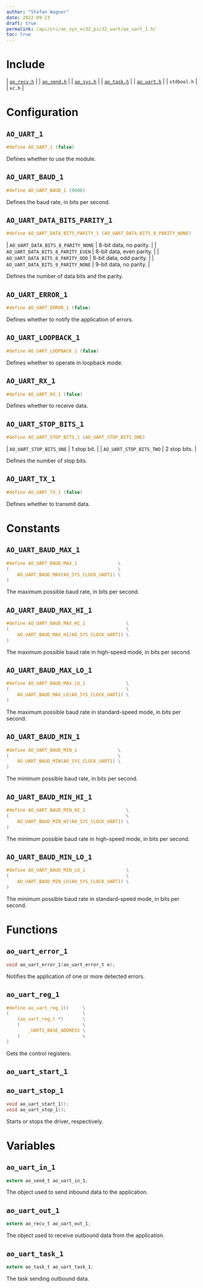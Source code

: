 ```yaml
---
author: "Stefan Wagner"
date: 2022-09-23
draft: true
permalink: /api/src/ao_sys_xc32_pic32_uart/ao_uart_1.h/
toc: true
---
```


# Include

| [`ao_recv.h`](../ao_sys/ao_recv.h.md) |
| [`ao_send.h`](../ao_sys/ao_send.h.md) |
| [`ao_sys.h`](ao_sys.h.md) |
| [`ao_task.h`](../ao_sys/ao_task.h.md) |
| [`ao_uart.h`](ao_uart.h.md) |
| `stdbool.h` |
| `xc.h` |

# Configuration

## `AO_UART_1`

```c
#define AO_UART_1 (false)
```

Defines whether to use the module.

## `AO_UART_BAUD_1`

```c
#define AO_UART_BAUD_1 (9600)
```

Defines the baud rate, in bits per second.

## `AO_UART_DATA_BITS_PARITY_1`

```c
#define AO_UART_DATA_BITS_PARITY_1 (AO_UART_DATA_BITS_8_PARITY_NONE)
```

| `AO_UART_DATA_BITS_8_PARITY_NONE` | 8-bit data, no parity.   |
| `AO_UART_DATA_BITS_8_PARITY_EVEN` | 8-bit data, even parity. |
| `AO_UART_DATA_BITS_8_PARITY_ODD`  | 8-bit data, odd parity.  |
| `AO_UART_DATA_BITS_9_PARITY_NONE` | 9-bit data, no parity.   |

Defines the number of data bits and the parity.

## `AO_UART_ERROR_1`

```c
#define AO_UART_ERROR_1 (false)
```

Defines whether to notify the application of errors.

## `AO_UART_LOOPBACK_1`

```c
#define AO_UART_LOOPBACK_1 (false)
```

Defines whether to operate in loopback mode.

## `AO_UART_RX_1`

```c
#define AO_UART_RX_1 (false)
```

Defines whether to receive data.

## `AO_UART_STOP_BITS_1`

```c
#define AO_UART_STOP_BITS_1 (AO_UART_STOP_BITS_ONE)
```

| `AO_UART_STOP_BITS_ONE` | 1 stop bit.  |
| `AO_UART_STOP_BITS_TWO` | 2 stop bits. |

Defines the number of stop bits.

## `AO_UART_TX_1`

```c
#define AO_UART_TX_1 (false)
```

Defines whether to transmit data.

# Constants

## `AO_UART_BAUD_MAX_1`

```c
#define AO_UART_BAUD_MAX_1               \
(                                        \
    AO_UART_BAUD_MAX(AO_SYS_CLOCK_UART1) \
)
```

The maximum possible baud rate, in bits per second.

## `AO_UART_BAUD_MAX_HI_1`

```c
#define AO_UART_BAUD_MAX_HI_1               \
(                                           \
    AO_UART_BAUD_MAX_HI(AO_SYS_CLOCK_UART1) \
)
```

The maximum possible baud rate in high-speed mode, in bits per second.

## `AO_UART_BAUD_MAX_LO_1`

```c
#define AO_UART_BAUD_MAX_LO_1               \
(                                           \
    AO_UART_BAUD_MAX_LO(AO_SYS_CLOCK_UART1) \
)
```

The maximum possible baud rate in standard-speed mode, in bits per second.

## `AO_UART_BAUD_MIN_1`

```c
#define AO_UART_BAUD_MIN_1               \
(                                        \
    AO_UART_BAUD_MIN(AO_SYS_CLOCK_UART1) \
)
```

The minimum possible baud rate, in bits per second.

## `AO_UART_BAUD_MIN_HI_1`

```c
#define AO_UART_BAUD_MIN_HI_1               \
(                                           \
    AO_UART_BAUD_MIN_HI(AO_SYS_CLOCK_UART1) \
)
```

The minimum possible baud rate in high-speed mode, in bits per second.

## `AO_UART_BAUD_MIN_LO_1`

```c
#define AO_UART_BAUD_MIN_LO_1               \
(                                           \
    AO_UART_BAUD_MIN_LO(AO_SYS_CLOCK_UART1) \
)
```

The minimum possible baud rate in standard-speed mode, in bits per second.

# Functions

## `ao_uart_error_1`

```c
void ao_uart_error_1(ao_uart_error_t e);
```

Notifies the application of one or more detected errors.

## `ao_uart_reg_1`

```c
#define ao_uart_reg_1()     \
(                           \
    (ao_uart_reg_t *)       \
    (                       \
        _UART1_BASE_ADDRESS \
    )                       \
)
```

Gets the control registers.

## `ao_uart_start_1`
## `ao_uart_stop_1`

```c
void ao_uart_start_1();
void ao_uart_stop_1();
```

Starts or stops the driver, respectively.

# Variables

## `ao_uart_in_1`

```c
extern ao_send_t ao_uart_in_1;
```

The object used to send inbound data to the application.

## `ao_uart_out_1`

```c
extern ao_recv_t ao_uart_out_1;
```

The object used to receive outbound data from the application.

## `ao_uart_task_1`

```c
extern ao_task_t ao_uart_task_1;
```

The task sending outbound data.
